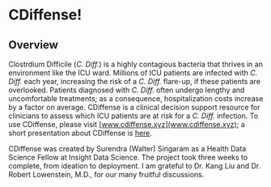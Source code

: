# CDiffense!

## Overview

Clostrdium Difficile (*C. Diff.*) is a highly contagious bacteria that thrives in an environment like the ICU ward.  Millions of ICU patients are infected with *C. Diff.* each year, increasing the risk of a *C. Diff.* flare-up, if these patients are overlooked.  Patients diagnosed with *C. Diff.*  often undergo lengthy and uncomfortable treatments; as a consequence, hospitalization costs increase by a factor on average.  CDiffense is a clinical decision support resource for clinicians to assess which ICU patients are at risk for a *C. Diff.* infection.  To use CDiffense, please visit [www.cdiffense.xyz](www.cdiffense.xyz); a short presentation about CDiffense is [here](https://www.slideshare.net/SurendraWSingaram/c-diffense-179826520).

CDiffense was created by Surendra (Walter) Singaram as a Health Data Science Fellow at Insight Data Science.  The project took three weeks to complete, from ideation to deployment.  I am grateful to Dr. Kang Liu and Dr. Robert Lowenstein, M.D., for our many fruitful discussions. 
